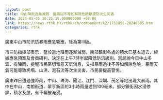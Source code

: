 ```yaml
---
layout: post
title: 中山降雨逐漸減弱　當局指不等如解除危險籲提防次生災害
date: 2024-05-05 10:25:19.000000000 +08:00
link: https://news.rthk.hk/rthk/ch/component/k2/1751855-20240505.htm
categories: rthk
---
```


廣東中山市防汛防暴雨應急響應，降為第III級。

市三防指揮部表示，鑒於當地降雨逐漸減弱，南部鎮街各處的積水已基本退去，根據應急預案及會商研判，決定在上午7時半起降低防汛級別。當局說今日中山多雲、有陣雨，提醒市民密切留意天氣消息，又指暴雨過後不等如解除危險，暴雨天氣可能導致坍塌、山洪、泥石流等次生災害，市民要提高警惕。

廣東昨日遭遇強降雨，中山、珠海、陽江、江門、深圳、茂名等地出現大暴雨。其中在中山，南朗街道、翠亨新區的3小時雨量達到100毫米。部分鎮街因水浸停課，積水及腰，有車輛被淹浸。
